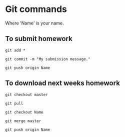 # Git commands

Where 'Name' is your name.

## To submit homework

`git add *`

`git commit -m "My submission message."`

`git push origin Name`


## To download next weeks homework

`git checkout master`

`git pull`

`git checkout Name`

`git merge master`

`git push origin Name`
